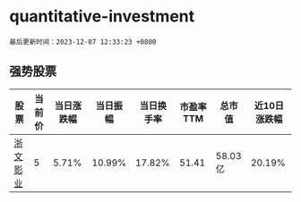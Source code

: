 # quantitative-investment

`最后更新时间：2023-12-07 12:33:23 +0800`

## 强势股票

|股票|当前价|当日涨跌幅|当日振幅|当日换手率|市盈率TTM|总市值|近10日涨跌幅|
|----|----|----|----|----|----|----|----|
|[浙文影业](https://xueqiu.com/S/SH601599)|5|5.71%|10.99%|17.82%|51.41|58.03亿|20.19%|
